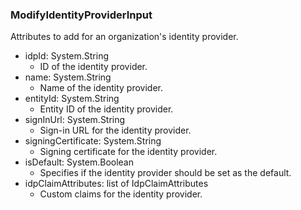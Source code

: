 ### ModifyIdentityProviderInput
Attributes to add for an organization's identity provider.

- idpId: System.String
  - ID of the identity provider.
- name: System.String
  - Name of the identity provider.
- entityId: System.String
  - Entity ID of the identity provider.
- signInUrl: System.String
  - Sign-in URL for the identity provider.
- signingCertificate: System.String
  - Signing certificate for the identity provider.
- isDefault: System.Boolean
  - Specifies if the identity provider should be set as the default.
- idpClaimAttributes: list of IdpClaimAttributes
  - Custom claims for the identity provider.

